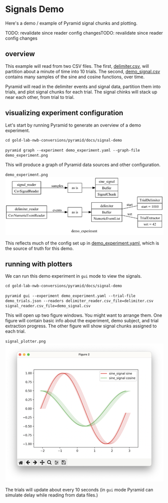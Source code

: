 # Signals Demo

Here's a demo / example of Pyramid signal chunks and plotting.

TODO: revalidate since reader config changesTODO: revalidate since reader config changes


## overview

This example will read from two CSV files.
The first, [delimiter.csv](delimiter.csv), will partition about a minute of time into 10 trials.
The second, [demo_signal.csv](demo_signal.csv) contains many samples of the sine and cosine functions, over time.

Pyramid will read in the delimiter events and signal data, partition them into trials, and plot signal chunks for each trial.  The signal chinks will stack up near each other, from trial to trial.

## visualizing experiment configuration

Let's start by running Pyramid to generate an overview of a demo experiment.

```
cd gold-lab-nwb-conversions/pyramid/docs/signal-demo

pyramid graph --experiment demo_experiment.yaml --graph-file demo_experiment.png
```

This will produce a graph of Pyramid data sources and other configuration.

`demo_experiment.png`
![Graph of Pyramid Readers, Buffers, and Trial configuration for demo_experiment.](demo_experiment.png "Overview of demo_experiment")

This reflects much of the config set up in [demo_experiment.yaml](demo_experiment.yaml), which is the source of truth for this demo.

## running with plotters

We can run this demo experiment in `gui` mode to view the signals.

```
cd gold-lab-nwb-conversions/pyramid/docs/signal-demo

pyramid gui --experiment demo_experiment.yaml --trial-file demo_trials.json --readers delimiter_reader.csv_file=delimiter.csv signal_reader.csv_file=demo_signal.csv
```

This will open up two figure windows.  You might want to arrange them.
One figure will contain basic info about the experiment, demo subject, and trial extraction progress.
The other figure will show signal chunks assigned to each trial.

`signal_plotter.png`
![Plot of signal chunks, overlayed trial after trial.](signal_plotter.png "Plot of signal chunks")


The trials will update about every 10 seconds (in `gui` mode Pyramid can simulate delay while reading from data files.)

